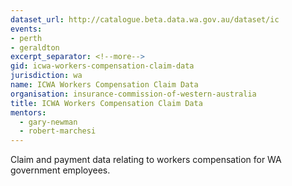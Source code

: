 ```yaml
---
dataset_url: http://catalogue.beta.data.wa.gov.au/dataset/ic
events:
- perth
- geraldton
excerpt_separator: <!--more-->
gid: icwa-workers-compensation-claim-data
jurisdiction: wa
name: ICWA Workers Compensation Claim Data
organisation: insurance-commission-of-western-australia
title: ICWA Workers Compensation Claim Data
mentors:
  - gary-newman
  - robert-marchesi
---
```


Claim and payment data relating to workers compensation for WA government employees.